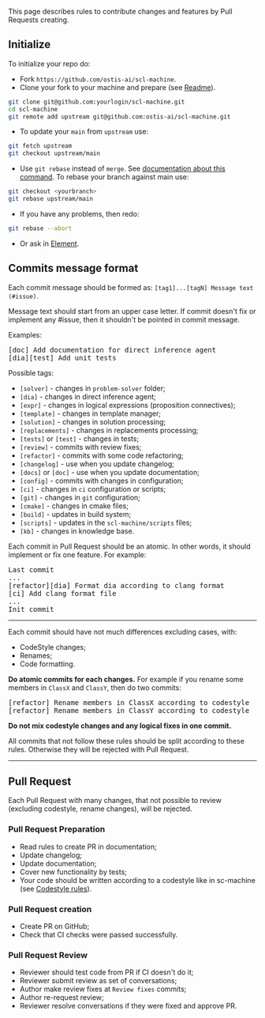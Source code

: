 This page describes rules to contribute changes and features by Pull Requests creating.

## Initialize

To initialize your repo do:

* Fork `https://github.com/ostis-ai/scl-machine`.
* Clone your fork to your machine and prepare (see [Readme](https://github.com/ostis-ai/scl-machine)).

```sh
git clone git@github.com:yourlogin/scl-machine.git
cd scl-machine
git remote add upstream git@github.com:ostis-ai/scl-machine.git
```

* To update your `main` from `upstream` use:

```sh
git fetch upstream
git checkout upstream/main
```

* Use `git rebase` instead of `merge`. See [documentation about this command](https://git-scm.com/docs/git-rebase). To rebase your branch against main use:

```sh
git checkout <yourbranch>
git rebase upstream/main
```

* If you have any problems, then redo:

```sh
git rebase --abort
```

* Or ask in [Element](https://app.element.io/index.html#/room/#ostis_tech_support:matrix.org).

## Commits message format

Each commit message should be formed as: `[tag1]...[tagN] Message text (#issue)`.

Message text should start from an upper case letter. If commit doesn't fix or implement any #issue, then it shouldn't be pointed in commit message.

Examples:
<pre>
[doc] Add documentation for direct inference agent
[dia][test] Add unit tests
</pre>

Possible tags:

  * `[solver]` - changes in `problem-solver` folder;
  * `[dia]` - changes in direct inference agent;
  * `[expr]` - changes in logical expressions (proposition connectives);
  * `[template]` - changes in template manager;
  * `[solution]` - changes in solution processing;
  * `[replacements]` - changes in replacements processing;
  * `[tests]` or `[test]` - changes in tests;
  * `[review]` - commits with review fixes;
  * `[refactor]` - commits with some code refactoring;
  * `[changelog]` - use when you update changelog;
  * `[docs]` or `[doc]` - use when you update documentation;
  * `[config]` - commits with changes in configuration;
  * `[ci]` - changes in `ci` configuration or scripts;
  * `[git]` - changes in `git` configuration;
  * `[cmake]` - changes in cmake files;
  * `[build]` - updates in build system;
  * `[scripts]` - updates in the `scl-machine/scripts` files;
  * `[kb]` - changes in knowledge base.

Each commit in Pull Request should be an atomic. In other words, it should implement or fix one feature. For example:

<pre>
Last commit
...
[refactor][dia] Format dia according to clang format
[ci] Add clang format file
...
Init commit
</pre>

***
Each commit should have not much differences excluding cases, with:

  * CodeStyle changes; 
  * Renames; 
  * Code formatting.

**Do atomic commits for each changes.** For example if you rename some members in `ClassX` and `ClassY`, then do two commits:
<pre>
[refactor] Rename members in ClassX according to codestyle
[refactor] Rename members in ClassY according to codestyle
</pre>

**Do not mix codestyle changes and any logical fixes in one commit.**

All commits that not follow these rules should be split according to these rules. Otherwise they will be rejected with Pull Request.

***
## Pull Request

Each Pull Request with many changes, that not possible to review (excluding codestyle, rename changes), will be rejected.

### Pull Request Preparation

 - Read rules to create PR in documentation;
 - Update changelog;
 - Update documentation;
 - Cover new functionality by tests;
 - Your code should be written according to a codestyle like in sc-machine (see [Codestyle rules](https://ostis-ai.github.io/sc-machine/dev/codestyle/)).

### Pull Request creation

 - Create PR on GitHub;
 - Check that CI checks were passed successfully.

### Pull Request Review

 - Reviewer should test code from PR if CI doesn't do it;
 - Reviewer submit review as set of conversations;
 - Author make review fixes at `Review fixes` commits;
 - Author re-request review;
 - Reviewer resolve conversations if they were fixed and approve PR.
